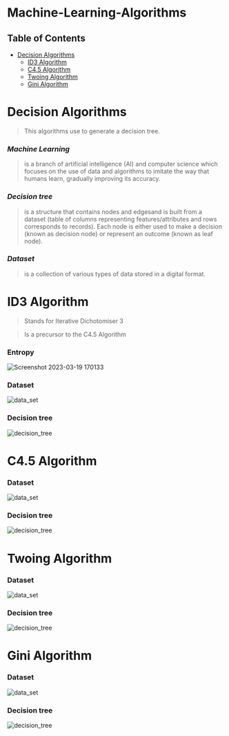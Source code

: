 # Machine-Learning-Algorithms

## Table of Contents

- [Decision Algorithms](#decision-algorithms)
  - [ID3 Algorithm](#id3-algorithm)
  - [C4.5 Algorithm](#c45-algorithm)
  - [Twoing Algorithm](#twoing-algorithm)
  - [Gini Algorithm](#gini-algorithm)
  
# Decision Algorithms

> This algorithms use to generate a decision tree.

### ***Machine Learning***
> is a branch of artificial intelligence (AI) and computer science which focuses on the use of data and algorithms to imitate the way that humans learn, gradually improving its accuracy.

### ***Decision tree*** 
> is a structure that contains nodes and edgesand is built from a dataset (table of columns representing features/attributes and rows corresponds to records). Each node is either used to make a decision (known as decision node) or represent an outcome (known as leaf node).

### ***Dataset*** 
> is a collection of various types of data stored in a digital format.






# ID3 Algorithm

> Stands for Iterative Dichotomiser 3

> Is a precursor to the C4.5 Algorithm

### Entropy
![Screenshot 2023-03-19 170133](https://user-images.githubusercontent.com/102357822/226181211-6461e4b9-6622-476c-a689-f1e27ab92458.png)

### Dataset
![data_set](https://user-images.githubusercontent.com/102357822/224136660-6bc7be0c-3a03-4e9c-8aa6-ba109f7d9e44.png)

### Decision tree
![decision_tree](https://user-images.githubusercontent.com/102357822/224142978-a618688a-f821-46c7-8d85-d8fc1f532264.png)





# C4.5 Algorithm


### Dataset
![data_set](https://user-images.githubusercontent.com/102357822/224136660-6bc7be0c-3a03-4e9c-8aa6-ba109f7d9e44.png)

### Decision tree
![decision_tree](https://user-images.githubusercontent.com/102357822/224142978-a618688a-f821-46c7-8d85-d8fc1f532264.png)




# Twoing Algorithm



### Dataset
![data_set](https://user-images.githubusercontent.com/102357822/224136660-6bc7be0c-3a03-4e9c-8aa6-ba109f7d9e44.png)

### Decision tree
![decision_tree](https://user-images.githubusercontent.com/102357822/224142978-a618688a-f821-46c7-8d85-d8fc1f532264.png)







# Gini Algorithm



### Dataset
![data_set](https://user-images.githubusercontent.com/102357822/224136660-6bc7be0c-3a03-4e9c-8aa6-ba109f7d9e44.png)

### Decision tree
![decision_tree](https://user-images.githubusercontent.com/102357822/224142978-a618688a-f821-46c7-8d85-d8fc1f532264.png)
